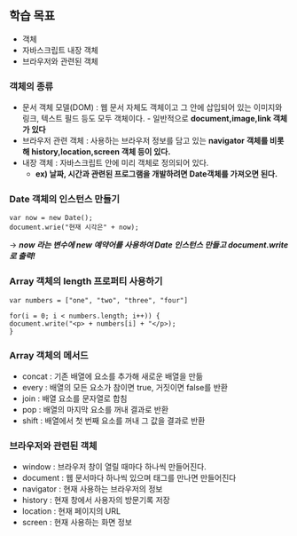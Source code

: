 ## 학습 목표
+ 객체
+ 자바스크립트 내장 객체
+ 브라우저와 관련된 객체

### 객체의 종류

+ 문서 객체 모델(DOM) : 웹 문서 자체도 객체이고 그 안에 삽입되어 있는 이미지와 링크, 텍스트 필드 등도 모두 객체이다.
                        - 일반적으로 **document,image,link 객체가 있다**
+ 브라우저 관련 객체 : 사용하는 브라우저 정보를 담고 있는 **navigator 객체를 비롯해 history,location,screen 객체 등이 있다.**
+ 내장 객체 : 자바스크립트 안에 미리 객체로 정의되어 있다.
  +  **ex) 날짜, 시간과 관련된 프로그램을 개발하려면 Date객체를 가져오면 된다.**


### Date 객체의 인스턴스 만들기

```
var now = new Date();
document.wrie("현재 시각은" + now);
```

-> ***now 라는 변수에 new 예약어를 사용하여 Date 인스턴스 만들고 document.write로 출력!***

### Array 객체의 length 프로퍼티 사용하기

``` 
var numbers = ["one", "two", "three", "four"]

for(i = 0; i < numbers.length; i++)) {
document.write("<p> + numbers[i] + "</p>);
}
```

### Array 객체의 메서드


+ concat : 기존 배열에 요소를 추가해 새로운 배열을 만듦
+ every : 배열의 모든 요소가 참이면 true, 거짓이면 false를 반환
+ join : 배열 요소를 문자열로 합침
+ pop : 배열의 마지막 요소를 꺼내 결과로 반환
+ shift : 배열에서 첫 번째 요소를 꺼내 그 값을 결과로 반환


### 브라우저와 관련된 객체

+ window : 브라우저 창이 열릴 때마다 하나씩 만들어진다.
+ document : 웹 문서마다 하나씩 있으며 <body> 태그를 만나면 만들어진다
+ navigator : 현재 사용하는 브라우저의 정보
+ history : 현재 창에서 사용자의 방문기록 저장
+ location : 현재 페이지의 URL
+ screen : 현재 사용하는 화면 정보
